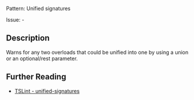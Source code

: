Pattern: Unified signatures

Issue: -

## Description

Warns for any two overloads that could be unified into one by using a union or an optional/rest parameter.

## Further Reading

* [TSLint - unified-signatures](https://palantir.github.io/tslint/rules/unified-signatures)